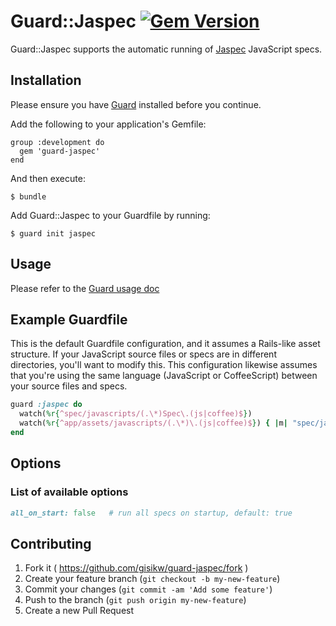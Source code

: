 # Guard::Jaspec [![Gem Version](https://badge.fury.io/rb/guard-jaspec.png)](http://badge.fury.io/rb/guard-jaspec)

Guard::Jaspec supports the automatic running of [Jaspec](https://github.com/gisikw/jaspec) JavaScript specs.

## Installation

Please ensure you have [Guard](http://github.com/guard/guard) installed before you continue.

Add the following to your application's Gemfile:

    group :development do
      gem 'guard-jaspec'
    end

And then execute:

    $ bundle

Add Guard::Jaspec to your Guardfile by running:

    $ guard init jaspec

## Usage

Please refer to the [Guard usage doc](http://github.com/guard/guard#readme)

## Example Guardfile

This is the default Guardfile configuration, and it assumes a Rails-like asset structure. If your JavaScript source files or specs are in different directories, you'll want to modify this. This configuration likewise assumes that you're using the same language (JavaScript or CoffeeScript) between your source files and specs.

```ruby
guard :jaspec do
  watch(%r{^spec/javascripts/(.\*)Spec\.(js|coffee)$})
  watch(%r{^app/assets/javascripts/(.\*)\.(js|coffee)$}) { |m| "spec/javascripts/#{m[1]}Spec.#{m[2]}" }
end
```

## Options

### List of available options

```ruby
all_on_start: false   # run all specs on startup, default: true
```

## Contributing

1. Fork it ( https://github.com/gisikw/guard-jaspec/fork )
2. Create your feature branch (`git checkout -b my-new-feature`)
3. Commit your changes (`git commit -am 'Add some feature'`)
4. Push to the branch (`git push origin my-new-feature`)
5. Create a new Pull Request
